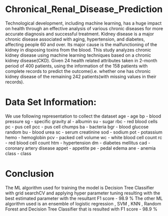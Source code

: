 # Chronical_Renal_Disease_Prediction
Technological development, including machine learning, has a huge impact on health through an effective analysis of various chronic diseases for more accurate diagnosis and successful treatment. Kidney disease is a major chronic disease associated with aging, hypertension, and diabetes, affecting people 60 and over. Its major cause is the malfunctioning of the kidney in disposing toxins from the blood. This study analyzes chronic kidney disease using machine learning techniques based on a chronic kidney disease(CKD).
Given 24 health related attributes taken in 2-month period of 400 patients, using the information of the 158 patients with complete records to predict the outcome(i.e. whether one has chronic kidney disease of the remaining 242 patients(with missing values in their records).
# Data Set Information:
We use following representation to collect the dataset
 age - age 
 bp - blood pressure
 sg - specific gravity 
 al - albumin
 su - sugar
 rbc - red blood cells
 pc - pus cell
 pcc - pus cell chumps
 ba - bacteria
 bgr - blood glucose random
 bu - blood urea 
 sc - serum creatinine 
 sod - sodium 
 pot - potassium
 hemo - hemoglobin
 pcv - packed cell volume 
 wc - white blood cell count 
 rc - red blood cell count 
 htm - hypertension
 dm - diabetes mellitus 
 cad - coronary artery disease 
 appet - appetite
 pe - pedal edema 
 ane - anemia
 class - class

# Conclusion 
The ML algorithm used for training the model is Decision Tree Classifier with grid searchCV and applying hyper parameter tuning resulting with the best estimated parameter 
with the resultant F1 score - 98.9 %
The other ML algorithm used is an ensemble of logistic regression , SVM , KNN , Random Forest and Decision Tree Classifier that is resulted with F1 score - 98.9 %
